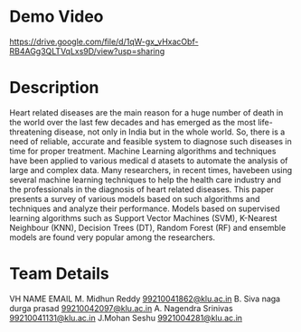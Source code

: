 # Demo Video
https://drive.google.com/file/d/1qW-gx_vHxacObf-RB4AGg3QLTVqLxs9D/view?usp=sharing
# Description
Heart related diseases are the main reason for a huge number of death in the world over the last few decades and has emerged as the most 
life-threatening disease, not only in India but in the whole world. So, there is a need of reliable, accurate and feasible system to diagnose 
such diseases in time for proper treatment. Machine Learning algorithms and techniques have been applied to various medical d atasets to 
automate the analysis of large and complex data. Many researchers, in recent times, havebeen using several machine learning techniques 
to help the health care industry and the professionals in the diagnosis of heart related diseases. This paper presents a survey of various 
models based on such algorithms and techniques and analyze their performance. Models based on supervised learning algorithms such as 
Support Vector Machines (SVM), K-Nearest Neighbour (KNN), Decision Trees (DT), Random Forest (RF) and ensemble models are found 
very popular among the researchers.
# Team Details
VH
NAME                        EMAIL
M. Midhun Reddy             99210041862@klu.ac.in
B. Siva naga durga prasad   99210042097@klu.ac.in
A. Nagendra Srinivas        99210041131@klu.ac.in
J.Mohan Seshu               9921004281@klu.ac.in

